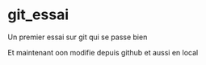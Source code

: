 # git_essai
Un premier essai sur git qui se passe bien

Et maintenant oon modifie depuis github
et aussi en local
